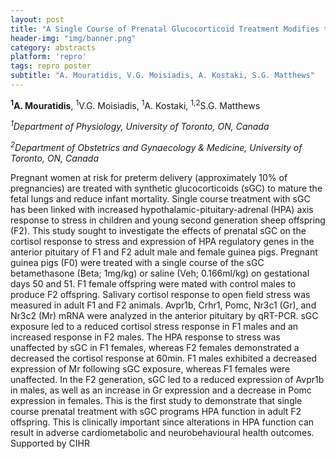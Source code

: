 ```yaml
---
layout: post
title: "A Single Course of Prenatal Glucocorticoid Treatment Modifies the Stress Response and Pituitary Gene Expression Across Two Generations"
header-img: "img/banner.png"
category: abstracts
platform: 'repro'
tags: repro poster
subtitle: "A. Mouratidis, V.G. Moisiadis, A. Kostaki, S.G. Matthews"
---
```

__<sup>1</sup>A. Mouratidis__, <sup>1</sup>V.G. Moisiadis, <sup>1</sup>A. Kostaki, <sup>1,2</sup>S.G.
Matthews

_<sup>1</sup>Department of Physiology, University of Toronto, ON, Canada_

_<sup>2</sup>Department of Obstetrics and Gynaecology & Medicine, University of
Toronto, ON, Canada_

Pregnant women at risk for preterm delivery (approximately 10% of
pregnancies) are treated with synthetic glucocorticoids (sGC) to mature
the fetal lungs and reduce infant mortality. Single course treatment
with sGC has been linked with increased hypothalamic-pituitary-adrenal
(HPA) axis response to stress in children and young second generation
sheep offspring (F2). This study sought to investigate the effects of
prenatal sGC on the cortisol response to stress and expression of HPA
regulatory genes in the anterior pituitary of F1 and F2 adult male and
female guinea pigs. Pregnant guinea pigs (F0) were treated with a single
course of the sGC betamethasone (Beta; 1mg/kg) or saline (Veh;
0.166ml/kg) on gestational days 50 and 51. F1 female offspring were
mated with control males to produce F2 offspring. Salivary cortisol
response to open field stress was measured in adult F1 and F2 animals.
Avpr1b, Crhr1, Pomc, Nr3c1 (Gr), and Nr3c2 (Mr) mRNA were analyzed in
the anterior pituitary by qRT-PCR. sGC exposure led to a reduced
cortisol stress response in F1 males and an increased response in F2
males. The HPA response to stress was unaffected by sGC in F1 females,
whereas F2 females demonstrated a decreased the cortisol response at
60min. F1 males exhibited a decreased expression of Mr following sGC
exposure, whereas F­1 females were unaffected. In the F2 generation, sGC
led to a reduced expression of Avpr1b in males, as well as an increase
in Gr expression and a decrease in Pomc expression in females. This is
the first study to demonstrate that single course prenatal treatment
with sGC programs HPA function in adult F2 offspring. This is clinically
important since alterations in HPA function can result in adverse
cardiometabolic and neurobehavioural health outcomes. Supported by CIHR
